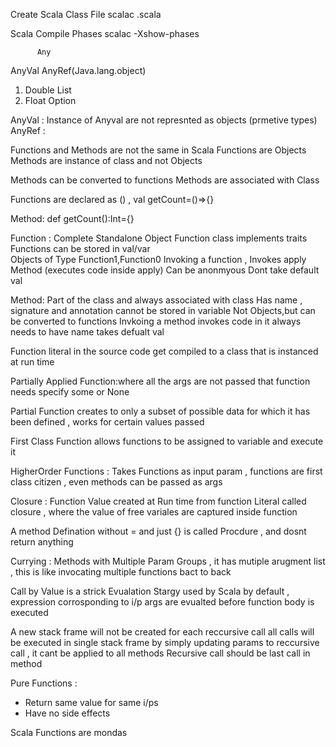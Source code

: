 Create Scala Class File 
scalac <file>.scala

Scala Compile Phases
scalac -Xshow-phases

          Any
AnyVal               AnyRef(Java.lang.object)
1. Double            List
2. Float             Option

AnyVal : Instance of Anyval are not represnted as objects (prmetive types) 
AnyRef : 

Functions and Methods are not the same in Scala
Functions are Objects 
Methods are instance of class and not Objects 

Methods can be converted to functions 
Methods are associated with Class 

Functions are declared as () , val getCount=()=>{}

Method: def getCount():Int={}

Function :
Complete Standalone Object 
Function class implements traits 
Functions can be stored in val/var  
Objects of Type Function1,Function0 
Invoking a function , Invokes apply Method (executes code inside apply)
Can be anonmyous
Dont take default val

Method:
Part of the class and always associated with class 
Has name , signature and annotation
cannot be stored in variable 
Not Objects,but can be converted to functions 
Invkoing a method invokes code in it 
always needs to have name 
takes defualt val


Function literal in the source code get compiled to a class that is instanced  at run time

Partially Applied  Function:where all the args are not passed that function needs specify some or None

Partial Function creates to only a subset of possible data for which it has been defined , works for certain values passed

First Class Function allows functions to be assigned to variable and execute it

HigherOrder Functions : Takes Functions as input param , functions are first class citizen , even methods can be passed as args 

Closure : Function Value created at Run time from function Literal called closure , where the value of free variales are captured inside function

A method Defination without = and just {} is called Procdure , and dosnt return anything 

Currying : Methods with Multiple Param Groups , it has mutiple arugment list , 
this is like invocating multiple functions bact to back

Call by Value is a strick Evualation Stargy used by Scala by default , expression corrosponding to i/p args are evualted before function body is executed

A new stack frame will not be created for each reccursive call all calls will be executed in single stack frame
by simply updating params to reccursive call , it cant be applied to all methods 
Recursive call should be last call in method 

Pure Functions : 
- Return same value for same i/ps 
- Have no side effects

Scala Functions are mondas 